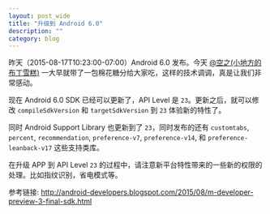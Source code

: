 ```yaml
---
layout: post_wide
title: "升级到 Android 6.0"
description: ""
category: blog
---
```


昨天（2015-08-17T10:23:00-07:00）Android 6.0 发布。今天 [@空之(小地方的布丁雪糕)](http://weibo.com/u/1919737834) 一大早就带了一包棉花糖分给大家吃，这样的技术调调，真是让我们非常感动。

现在 Android 6.0 SDK 已经可以更新了，API Level 是 `23`。更新之后，就可以修改 `compileSdkVersion` 和 `targetSdkVersion` 到 `23` 体验新的特性了。

同时 Android Support Library 也更新到了 `23`，同时发布的还有 `customtabs`, `percent`, `recommendation`, `preference-v7`,  `preference-v14`, 和 `preference-leanback-v17` 这些支持类库。


在升级 APP 到 API Level `23` 的过程中，请注意新平台特性带来的一些新的权限的处理。比如指纹识别，省电模式等。


参考链接: http://android-developers.blogspot.com/2015/08/m-developer-preview-3-final-sdk.html

